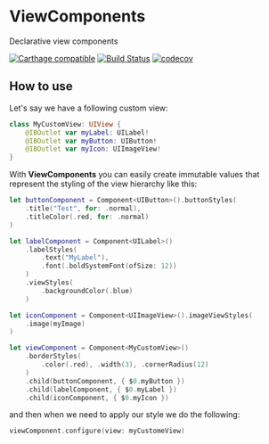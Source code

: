 # ViewComponents
Declarative view components

[![Carthage compatible](https://img.shields.io/badge/Carthage-compatible-4BC51D.svg?style=flat)](https://github.com/Carthage/Carthage) 
[![Build Status](https://travis-ci.org/alickbass/ViewComponents.svg?branch=master)](https://travis-ci.org/alickbass/ViewComponents)
[![codecov](https://codecov.io/gh/alickbass/ViewComponents/branch/master/graph/badge.svg)](https://codecov.io/gh/alickbass/ViewComponents)

## How to use

Let's say we have a following custom view:

```swift
class MyCustomView: UIView {
    @IBOutlet var myLabel: UILabel!
    @IBOutlet var myButton: UIButton!
    @IBOutlet var myIcon: UIImageView!
}
```

With **ViewComponents** you can easily create immutable values that represent the styling of the view hierarchy like this:

```swift
let buttonComponent = Component<UIButton>().buttonStyles(
    .title("Test", for: .normal),
    .titleColor(.red, for: .normal)
)

let labelComponent = Component<UILabel>()
    .labelStyles(
        .text("MyLabel"),
        .font(.boldSystemFont(ofSize: 12))
    )
    .viewStyles(
        .backgroundColor(.blue)
    )

let iconComponent = Component<UIImageView>().imageViewStyles(
    .image(myImage)
)

let viewComponent = Component<MyCustomView>()
    .borderStyles(
        .color(.red), .width(3), .cornerRadius(12)
    )
    .child(buttonComponent, { $0.myButton })
    .child(labelComponent, { $0.myLabel })
    .child(iconComponent, { $0.myIcon })
```

and then when we need to apply our style we do the following:

```swift
viewComponent.configure(view: myCustomeView)
```
